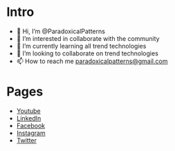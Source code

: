 # Intro

- 👋 Hi, I’m @ParadoxicalPatterns
- 👀 I’m interested in collaborate with the community
- 🌱 I’m currently learning all trend technologies
- 💞️ I’m looking to collaborate on trend technologies
- 📫 How to reach me paradoxicalpatterns@gmail.com


# Pages
- [Youtube](https://www.youtube.com/channel/UCACN3elCTpxYZrIH6BRZW2g  "Youtube")
- [LinkedIn](https://www.linkedin.com/company/paradoxical-patterns/   "LinkedIn")
- [Facebook](https://facebook.com/paradoxicalPatterns   "Facebook")
- [Instagram](https://www.instagram.com/paradoxicalpatterns/  "Instagram")
- [Twitter](https://twitter.com/ParadoxicalPatt "Twitter")

